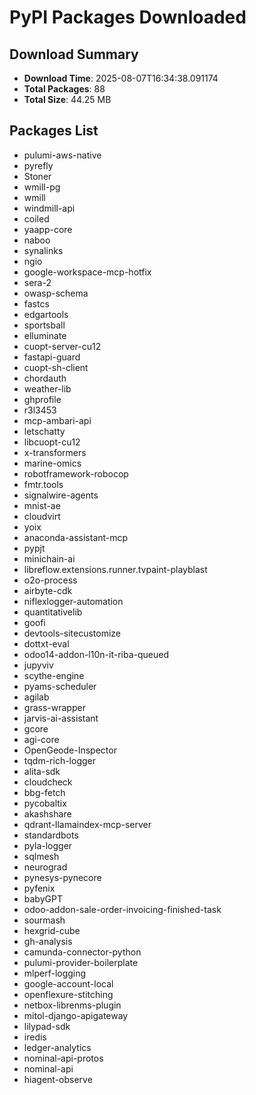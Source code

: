 # PyPI Packages Downloaded

## Download Summary
- **Download Time**: 2025-08-07T16:34:38.091174
- **Total Packages**: 88
- **Total Size**: 44.25 MB

## Packages List
- pulumi-aws-native
- pyrefly
- Stoner
- wmill-pg
- wmill
- windmill-api
- coiled
- yaapp-core
- naboo
- synalinks
- ngio
- google-workspace-mcp-hotfix
- sera-2
- owasp-schema
- fastcs
- edgartools
- sportsball
- elluminate
- cuopt-server-cu12
- fastapi-guard
- cuopt-sh-client
- chordauth
- weather-lib
- ghprofile
- r3l3453
- mcp-ambari-api
- letschatty
- libcuopt-cu12
- x-transformers
- marine-omics
- robotframework-robocop
- fmtr.tools
- signalwire-agents
- mnist-ae
- cloudvirt
- yoix
- anaconda-assistant-mcp
- pypjt
- minichain-ai
- libreflow.extensions.runner.tvpaint-playblast
- o2o-process
- airbyte-cdk
- niflexlogger-automation
- quantitativelib
- goofi
- devtools-sitecustomize
- dottxt-eval
- odoo14-addon-l10n-it-riba-queued
- jupyviv
- scythe-engine
- pyams-scheduler
- agilab
- grass-wrapper
- jarvis-ai-assistant
- gcore
- agi-core
- OpenGeode-Inspector
- tqdm-rich-logger
- alita-sdk
- cloudcheck
- bbg-fetch
- pycobaltix
- akashshare
- qdrant-llamaindex-mcp-server
- standardbots
- pyla-logger
- sqlmesh
- neurograd
- pynesys-pynecore
- pyfenix
- babyGPT
- odoo-addon-sale-order-invoicing-finished-task
- sourmash
- hexgrid-cube
- gh-analysis
- camunda-connector-python
- pulumi-provider-boilerplate
- mlperf-logging
- google-account-local
- openflexure-stitching
- netbox-librenms-plugin
- mitol-django-apigateway
- lilypad-sdk
- iredis
- ledger-analytics
- nominal-api-protos
- nominal-api
- hiagent-observe
